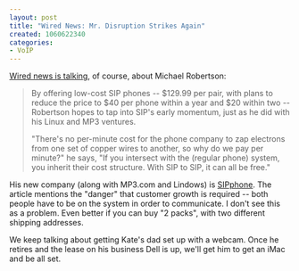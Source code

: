```yaml
--- 
layout: post
title: "Wired News: Mr. Disruption Strikes Again"
created: 1060622340
categories: 
- VoIP
---
```

<a href="http://www.wired.com/news/business/0,1367,59953,00.html">Wired news is talking</a>, of course, about Michael Robertson:
<blockquote>
<p>By offering low-cost SIP phones -- $129.99 per pair, with plans to reduce the price to $40 per phone within a year and $20 within two -- Robertson hopes to tap into SIP's early momentum, just as he did with his Linux and MP3 ventures.</p>

<p>"There's no per-minute cost for the phone company to zap electrons from one set of copper wires to another, so why do we pay per minute?" he says, "If you intersect with the (regular phone) system, you inherit their cost structure. With SIP to SIP, it can all be free."</p>
</blockquote>

<p>His new company (along with MP3.com and Lindows) is <a href="http://www.sipphone.com/">SIPphone</a>. The article mentions the "danger" that customer growth is required -- both people have to be on the system in order to communicate. I don't see this as a problem. Even better if you can buy "2 packs", with two different shipping addresses.</p>

<p>We keep talking about getting Kate's dad set up with a webcam. Once he retires and the lease on his business Dell is up, we'll get him to get an iMac and be all set.</p>

